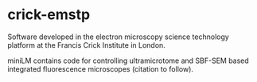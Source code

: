 # crick-emstp

Software developed in the electron microscopy science technology platform at the Francis Crick Institute in London.

miniLM contains code for controlling ultramicrotome and SBF-SEM based integrated fluorescence microscopes (citation to follow).
